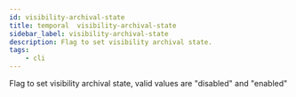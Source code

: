 ```yaml
---
id: visibility-archival-state
title: temporal  visibility-archival-state
sidebar_label: visibility-archival-state
description: Flag to set visibility archival state.
tags:
    - cli
---
```


Flag to set visibility archival state, valid values are "disabled" and "enabled"

